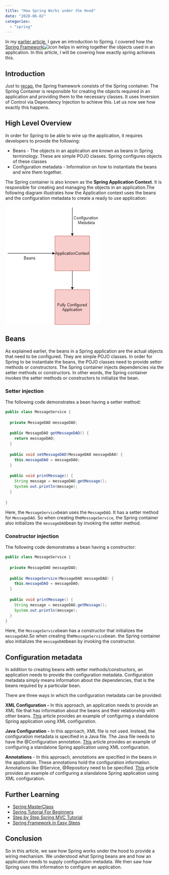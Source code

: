```yaml
---
title: "How Spring Works under the Hood"
date: "2020-06-02"
categories: 
  - "spring"
---
```


In my [earlier article](https://learnjava.co.in/spring-framework-what-and-why/), I gave an introduction to Spring. I covered how the [Spring Framework](https://click.linksynergy.com/deeplink?id=MnzIZAZNE5Y&mid=39197&murl=https%3A%2F%2Fwww.udemy.com%2Fcourse%2Fspring-tutorial-for-beginners%2F)![icon](https://ad.linksynergy.com/fs-bin/show?id=MnzIZAZNE5Y&bids=507388.1&type=10) helps in wiring together the objects used in an application. In this article, I will be covering how exactly spring achieves this.

## Introduction

Just to [recap](https://learnjava.co.in/spring-framework-what-and-why/), the Spring framework consists of the Spring container. The Spring Container is responsible for creating the objects required in an application and providing them to the necessary classes. It uses Inversion of Control via Dependency Injection to achieve this. Let us now see how exactly this happens.

## High Level Overview

In order for Spring to be able to wire up the application, it requires developers to provide the following:

- Beans - The objects in an application are known as beans in Spring terminology. These are simple POJO classes. Spring configures objects of these classes
- Configuration metadata - Information on how to instantiate the beans and wire them together.

The Spring container is also known as the **Spring Application Context**. It is responsible for creating and managing the objects in an application.The following diagram illustrates how the Application context uses the beans and the configuration metadata to create a ready to use application:

[![How Spring works under the hood](images/how-spring-works-under-the-hood/Spring.png)](https://learnjava.co.in/wp-content/uploads/2020/03/Spring.png)

## Beans

As explained earlier, the beans in a Spring application are the actual objects that need to be configured. They are simple POJO classes. In order for Spring to be instantiate the beans, the POJO classes need to provide setter methods or constructors. The Spring container injects dependencies via the setter methods or constructors. In other words, the Spring container invokes the setter methods or constructors to initialize the bean.

### **Setter injection**

The following code demonstrates a bean having a setter method:

```java
public class MessageService {
  
  private MessageDAO messageDAO;

  public MessageDAO getMessageDAO() {
    return messageDAO;
  }

  public void setMessageDAO(MessageDAO messageDAO) {
    this.messageDAO = messageDAO;
  }
  
  public void printMessage() {
    String message = messageDAO.getMessage();
    System.out.println(message);
  }

}
```

Here, the `MessageService`bean uses the `MessageDAO`. It has a setter method for `MessageDAO`. So when creating the`MessageService`, the Spring container also initializes the `messageDAO`bean by invoking the setter method.

### **Constructor injection**

The following code demonstrates a bean having a constructor:

```java
public class MessageService {
  
  private MessageDAO messageDAO;
  
  public MessageService(MessageDAO messageDAO) {
    this.messageDAO = messageDAO;
  }

  public void printMessage() {
    String message = messageDAO.getMessage();
    System.out.println(message);
  }
}
```

Here, the `MessageService`bean has a constructor that initializes the `messageDAO`.So when creating the`MessageService`bean. the Spring container also initializes the `messageDAO`bean by invoking the constructor.

## Configuration metadata

In addition to creating beans with setter methods/constructors, an application needs to provide the configuration metadata. Configuration metadata simply means information about the dependencies, that is the beans required by a particular bean.

There are three ways in which the configuration metadata can be provided:

**XML Configuration -** In this approach, an application needs to provide an XML file that has information about the beans and their relationship with other beans. [This](https://learnjava.co.in/spring-xml-configuration-example/) article provides an example of configuring a standalone Spring application using XML configuration.

**Java Configuration -** In this approach, XML file is not used. Instead, the configuration metadata is specified in a Java file. The Java file needs to have the @Configuration annotation. [This](https://learnjava.co.in/spring-java-configuration-example/) article provides an example of configuring a standalone Spring application using XML configuration.

**Annotations** - In this approach, annotations are specified in the beans in the application. These annotations hold the configuration information. Annotations like @Service, @Repository need to be specified. [This](https://learnjava.co.in/spring-annotation-configuration-example/) article provides an example of configuring a standalone Spring application using XML configuration.

## Further Learning

* [Spring MasterClass](https://click.linksynergy.com/deeplink?id=MnzIZAZNE5Y&mid=39197&murl=https%3A%2F%2Fwww.udemy.com%2Fcourse%2Fjava-spring-framework-masterclass%2F) 
* [Spring Tutorial For Beginners](https://click.linksynergy.com/deeplink?id=MnzIZAZNE5Y&mid=39197&murl=https%3A%2F%2Fwww.udemy.com%2Fcourse%2Fspring-tutorial-for-beginners%2F) 
* [Step by Step Spring MVC Tutorial](https://click.linksynergy.com/deeplink?id=MnzIZAZNE5Y&mid=39197&murl=https%3A%2F%2Fwww.udemy.com%2Fcourse%2Fspring-mvc-tutorial-for-beginners-step-by-step%2F) 
* [Spring Framework in Easy Steps](https://click.linksynergy.com/deeplink?id=MnzIZAZNE5Y&mid=39197&murl=https%3A%2F%2Fwww.udemy.com%2Fcourse%2Fspringframeworkineasysteps%2F)

## Conclusion

So in this article, we saw how Spring works under the hood to provide a wiring mechanism. We understood what Spring beans are and how an application needs to supply configuration metadata. We then saw how Spring uses this information to configure an application.

